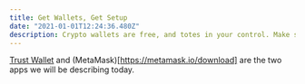 ```yaml
---
title: Get Wallets, Get Setup
date: "2021-01-01T12:24:36.480Z"
description: Crypto wallets are free, and totes in your control. Make some today, and keep their seeds safe!
---
```


[Trust Wallet](https://trustwallet.com/deeplink/) and (MetaMask)[https://metamask.io/download] are the two apps we will be describing today.